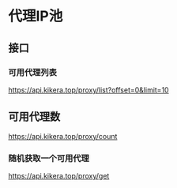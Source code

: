 # 代理IP池

## 接口

### 可用代理列表 

https://api.kikera.top/proxy/list?offset=0&limit=10

## 可用代理数

https://api.kikera.top/proxy/count

### 随机获取一个可用代理 

https://api.kikera.top/proxy/get
